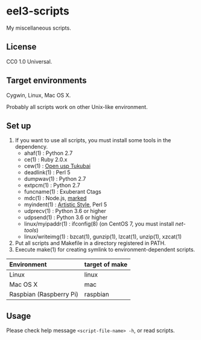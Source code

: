 eel3-scripts
============

My miscellaneous scripts.

License
-------

CC0 1.0 Universal.

Target environments
-------------------

Cygwin, Linux, Mac OS X.

Probably all scripts work on other Unix-like environment.

Set up
------

1. If you want to use all scripts, you must install some tools in the dependency.
    * ahaf(1) : Python 2.7
    * ce(1) : Ruby 2.0.x
    * cew(1) : [Open usp Tukubai](https://github.com/usp-engineers-community/Open-usp-Tukubai "Open usp Tukubai")
    * deadlink(1) : Perl 5
    * dumpwav(1) : Python 2.7
    * extpcm(1) : Python 2.7
    * funcname(1) : Exuberant Ctags
    * mdc(1) : Node.js, [marked](https://github.com/chjj/marked "marked")
    * myindent(1) : [Artistic Style](http://astyle.sourceforge.net/ "Artistic Style"), Perl 5
    * udprecv(1) : Python 3.6 or higher
    * udpsend(1) : Python 3.6 or higher
    * linux/myipaddr(1) : ifconfig(8) (on CentOS 7, you must install *net-tools*)
    * linux/writeimg(1) : bzcat(1), gunzip(1), lzcat(1), unzip(1), xzcat(1)
2. Put all scripts and Makefile in a directory registered in PATH.
3. Execute make(1) for creating symlink to environment-dependent scripts.

| Environment             | target of make |
|:------------------------|:---------------|
| Linux                   | linux          |
| Mac OS X                | mac            |
| Raspbian (Raspberry Pi) | raspbian       |

Usage
-----

Please check help message `<script-file-name> -h`, or read scripts.
